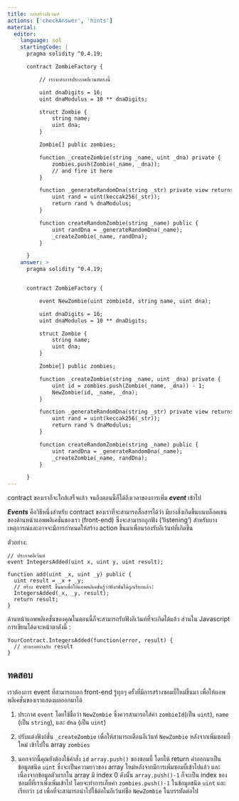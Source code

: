 ```yaml
---
title: การสร้างอีเวนท์
actions: ['checkAnswer', 'hints']
material:
  editor:
    language: sol
    startingCode: |
      pragma solidity ^0.4.19;

      contract ZombieFactory {

          // เราจะทำการประกาศอีเวนท์ตรงนี้

          uint dnaDigits = 16;
          uint dnaModulus = 10 ** dnaDigits;

          struct Zombie {
              string name;
              uint dna;
          }

          Zombie[] public zombies;

          function _createZombie(string _name, uint _dna) private {
              zombies.push(Zombie(_name, _dna));
              // and fire it here
          } 

          function _generateRandomDna(string _str) private view returns (uint) {
              uint rand = uint(keccak256(_str));
              return rand % dnaModulus;
          }

          function createRandomZombie(string _name) public {
              uint randDna = _generateRandomDna(_name);
              _createZombie(_name, randDna);
          }

      }
    answer: >
      pragma solidity ^0.4.19;


      contract ZombieFactory {

          event NewZombie(uint zombieId, string name, uint dna);

          uint dnaDigits = 16;
          uint dnaModulus = 10 ** dnaDigits;

          struct Zombie {
              string name;
              uint dna;
          }

          Zombie[] public zombies;

          function _createZombie(string _name, uint _dna) private {
              uint id = zombies.push(Zombie(_name, _dna)) - 1;
              NewZombie(id, _name, _dna);
          } 

          function _generateRandomDna(string _str) private view returns (uint) {
              uint rand = uint(keccak256(_str));
              return rand % dnaModulus;
          }

          function createRandomZombie(string _name) public {
              uint randDna = _generateRandomDna(_name);
              _createZombie(_name, randDna);
          }

      }
---
```


contract ของเราก็จะใกล้เสร็จแล้ว จนถึงตอนนี้ก็ได้ถึงเวลาของการเพิ่ม **_event_** เข้าไป

**_Events_** คือวิธีหนึ่งสำหรับ contract ของเราที่จะสามารถสื่อสารได้ว่า มีบางสิ่งเกิดขึ้นบนบล็อคเชนของด้านหน้าแอพพลิเคชั่นของเรา (front-end) ซึ่งจะสามารถถูกฟัง (‘listening’) สำหรับบางเหตุการณ์และอาจจะมีการกำหนดให้สร้าง action ขึ้นมาเพื่อนรองรับอีเว้นท์ที่เกิดขึ้น

ตัวอย่าง:

```
// ประกาศอีเว้นท์
event IntegersAdded(uint x, uint y, uint result);

function add(uint _x, uint _y) public {
  uint result = _x + _y;
  // สร้าง event ขึ้นมาเพื่อให้แอพพลิเคชั่นรู้ว่าฟังก์ชั่นได้ถูกเรียกแล้ว:
  IntegersAdded(_x, _y, result);
  return result;
}
```

ด้านหน้าแอพพลิเคชั่นของคุณในตอนนี้ก็จะสามารถรับฟังอีเว้นท์ที่จะเกิดได้แล้ว ส่วนใน Javascript การเขียนโค้ดจะหน้าตาดังนี้ :

```
YourContract.IntegersAdded(function(error, result) { 
  // ทำบางอย่างกับ result
}
```

## ทดสอบ

เราต้องการ event ที่สามารถบอก front-end รู้ทุกๆ ครั้งที่มีการสร้างซอมบี้ใหม่ขึ้นมา เพื่อให้แอพพลิเคชั่นของเราแสดงผลออกมาได้

1.	ประกาศ `event` โดยใช้ชื่อว่า `NewZombie`  ซึ่งควรสามารถใส่ค่า `zombieId`(เป็น `uint`), `name` (เป็น `string`), และ `dna` (เป็น `uint`)

2.	ปรับแต่งฟังก์ชั่น `_createZombie` เพื่อให้สามารถเตือนอีเว้นท์ `NewZombie` หลังจากเพิ่มซอมบี้ใหม่ เข้าไปใน array `zombies`

3.	นอกจากนี้คุณยังต้องใช้คำสั่ง  `id` `array.push()` ของซอมบี้ โดยให้ return ค่าออกมาเป็นข้อมูลชนิด `uint` ซึ่งจะเป็นความยาวของ array ใหม่หลังจากมีการเพิ่มซอมบี้เข้าไปแล้ว และเนื่องจากข้อมูลตัวแรกใน array มี index 0 ดังนั้น `array.push()-1` ก็จะเป็น index ของซอมบี้ที่เราเพิ่งเพิ่มเข้าไป โดยจะทำการเก็บค่า `zombies.push()-1` ในข้อมูลชนิด `uint` และเรียกว่า `id` เพื่อที่จะสามารถนำไปใช้ต่อในอีเว้นท์ชื่อ `NewZombie` ในบรรทัดต่อไป
